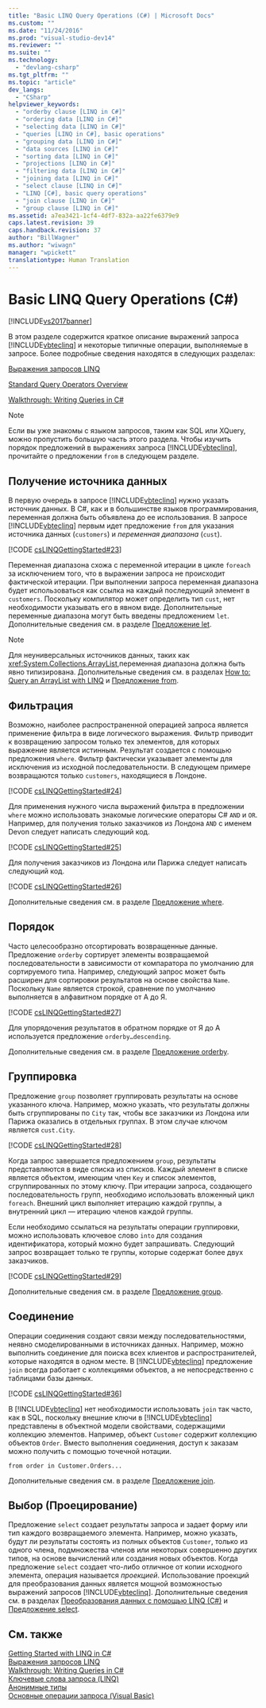 ```yaml
---
title: "Basic LINQ Query Operations (C#) | Microsoft Docs"
ms.custom: ""
ms.date: "11/24/2016"
ms.prod: "visual-studio-dev14"
ms.reviewer: ""
ms.suite: ""
ms.technology: 
  - "devlang-csharp"
ms.tgt_pltfrm: ""
ms.topic: "article"
dev_langs: 
  - "CSharp"
helpviewer_keywords: 
  - "orderby clause [LINQ in C#]"
  - "ordering data [LINQ in C#]"
  - "selecting data [LINQ in C#]"
  - "queries [LINQ in C#], basic operations"
  - "grouping data [LINQ in C#]"
  - "data sources [LINQ in C#]"
  - "sorting data [LINQ in C#]"
  - "projections [LINQ in C#]"
  - "filtering data [LINQ in C#]"
  - "joining data [LINQ in C#]"
  - "select clause [LINQ in C#]"
  - "LINQ [C#], basic query operations"
  - "join clause [LINQ in C#]"
  - "group clause [LINQ in C#]"
ms.assetid: a7ea3421-1cf4-4df7-832a-aa22fe6379e9
caps.latest.revision: 39
caps.handback.revision: 37
author: "BillWagner"
ms.author: "wiwagn"
manager: "wpickett"
translationtype: Human Translation
---
```

# Basic LINQ Query Operations (C#)
[!INCLUDE[vs2017banner](../../../../csharp/includes/vs2017banner.md)]

В этом разделе содержится краткое описание выражений запроса [!INCLUDE[vbteclinq](../../../../csharp/includes/vbteclinq_md.md)] и некоторые типичные операции, выполняемые в запросе.  Более подробные сведения находятся в следующих разделах:  
  
 [Выражения запросов LINQ](../../../../csharp/programming-guide/linq-query-expressions/index.md)  
  
 [Standard Query Operators Overview](../../../../visual-basic/programming-guide/concepts/linq/standard-query-operators-overview.md)  
  
 [Walkthrough: Writing Queries in C\#](../../../../csharp/programming-guide/concepts/linq/walkthrough-writing-queries-linq.md)  
  
> [!NOTE]
>  Если вы уже знакомы с языком запросов, таким как SQL или XQuery, можно пропустить большую часть этого раздела.  Чтобы изучить порядок предложений в выражениях запроса [!INCLUDE[vbteclinq](../../../../csharp/includes/vbteclinq_md.md)], прочитайте о предложении `from` в следующем разделе.  
  
## Получение источника данных  
 В первую очередь в запросе [!INCLUDE[vbteclinq](../../../../csharp/includes/vbteclinq_md.md)] нужно указать источник данных.  В C\#, как и в большинстве языков программирования, переменная должна быть объявлена до ее использования.  В запросе [!INCLUDE[vbteclinq](../../../../csharp/includes/vbteclinq_md.md)] первым идет предложение `from` для указания источника данных \(`customers`\) и *переменная диапазона* \(`cust`\).  
  
 [!CODE [csLINQGettingStarted#23](../CodeSnippet/VS_Snippets_VBCSharp/CsLINQGettingStarted#23)]  
  
 Переменная диапазона схожа с переменной итерации в цикле `foreach` за исключением того, что в выражении запроса не происходит фактической итерации.  При выполнении запроса переменная диапазона будет использоваться как ссылка на каждый последующий элемент в `customers`.  Поскольку компилятор может определить тип `cust`, нет необходимости указывать его в явном виде.  Дополнительные переменные диапазона могут быть введены предложением `let`.  Дополнительные сведения см. в разделе [Предложение let](../../../../csharp/language-reference/keywords/let-clause.md).  
  
> [!NOTE]
>  Для неуниверсальных источников данных, таких как <xref:System.Collections.ArrayList>,переменная диапазона должна быть явно типизирована.  Дополнительные сведения см. в разделах [How to: Query an ArrayList with LINQ](../Topic/How%20to:%20Query%20an%20ArrayList%20with%20LINQ.md) и [Предложение from](../../../../csharp/language-reference/keywords/from-clause.md).  
  
## Фильтрация  
 Возможно, наиболее распространенной операцией запроса является применение фильтра в виде логического выражения.  Фильтр приводит к возвращению запросом только тех элементов, для которых выражение является истинным.  Результат создается с помощью предложения `where`.  Фильтр фактически указывает элементы для исключения из исходной последовательности.  В следующем примере возвращаются только `customers`, находящиеся в Лондоне.  
  
 [!CODE [csLINQGettingStarted#24](../CodeSnippet/VS_Snippets_VBCSharp/CsLINQGettingStarted#24)]  
  
 Для применения нужного числа выражений фильтра в предложении `where` можно использовать знакомые логические операторы C\# `AND` и `OR`.  Например, для получения только заказчиков из Лондона `AND` с именем Devon следует написать следующий код.  
  
 [!CODE [csLINQGettingStarted#25](../CodeSnippet/VS_Snippets_VBCSharp/CsLINQGettingStarted#25)]  
  
 Для получения заказчиков из Лондона или Парижа следует написать следующий код.  
  
 [!CODE [csLINQGettingStarted#26](../CodeSnippet/VS_Snippets_VBCSharp/CsLINQGettingStarted#26)]  
  
 Дополнительные сведения см. в разделе [Предложение where](../../../../csharp/language-reference/keywords/where-clause.md).  
  
## Порядок  
 Часто целесообразно отсортировать возвращенные данные.  Предложение `orderby` сортирует элементы возвращаемой последовательности в зависимости от компаратора по умолчанию для сортируемого типа.  Например, следующий запрос может быть расширен для сортировки результатов на основе свойства `Name`.  Поскольку `Name` является строкой, сравнение по умолчанию выполняется в алфавитном порядке от А до Я.  
  
 [!CODE [csLINQGettingStarted#27](../CodeSnippet/VS_Snippets_VBCSharp/CsLINQGettingStarted#27)]  
  
 Для упорядочения результатов в обратном порядке от Я до А используется предложение `orderby…descending`.  
  
 Дополнительные сведения см. в разделе [Предложение orderby](../../../../csharp/language-reference/keywords/orderby-clause.md).  
  
## Группировка  
 Предложение `group` позволяет группировать результаты на основе указанного ключа.  Например, можно указать, что результаты должны быть сгруппированы по `City` так, чтобы все заказчики из Лондона или Парижа оказались в отдельных группах.  В этом случае ключом является `cust.City`.  
  
 [!CODE [csLINQGettingStarted#28](../CodeSnippet/VS_Snippets_VBCSharp/CsLINQGettingStarted#28)]  
  
 Когда запрос завершается предложением `group`, результаты представляются в виде списка из списков.  Каждый элемент в списке является объектом, имеющим член `Key` и список элементов, сгруппированных по этому ключу.  При итерации запроса, создающего последовательность групп, необходимо использовать вложенный цикл `foreach`.  Внешний цикл выполняет итерацию каждой группы, а внутренний цикл — итерацию членов каждой группы.  
  
 Если необходимо ссылаться на результаты операции группировки, можно использовать ключевое слово `into` для создания идентификатора, который можно будет запрашивать.  Следующий запрос возвращает только те группы, которые содержат более двух заказчиков.  
  
 [!CODE [csLINQGettingStarted#29](../CodeSnippet/VS_Snippets_VBCSharp/CsLINQGettingStarted#29)]  
  
 Дополнительные сведения см. в разделе [Предложение group](../../../../csharp/language-reference/keywords/group-clause.md).  
  
## Соединение  
 Операции соединения создают связи между последовательностями, неявно смоделированными в источниках данных.  Например, можно выполнить соединение для поиска всех клиентов и распространителей, которые находятся в одном месте.  В [!INCLUDE[vbteclinq](../../../../csharp/includes/vbteclinq_md.md)] предложение `join` всегда работает с коллекциями объектов, а не непосредственно с таблицами базы данных.  
  
 [!CODE [csLINQGettingStarted#36](../CodeSnippet/VS_Snippets_VBCSharp/CsLINQGettingStarted#36)]  
  
 В [!INCLUDE[vbteclinq](../../../../csharp/includes/vbteclinq_md.md)] нет необходимости использовать `join` так часто, как в SQL, поскольку внешние ключи в [!INCLUDE[vbteclinq](../../../../csharp/includes/vbteclinq_md.md)] представлены в объектной модели свойствами, содержащими коллекцию элементов.  Например, объект `Customer` содержит коллекцию объектов `Order`.  Вместо выполнения соединения, доступ к заказам можно получить с помощью точечной нотации.  
  
```  
from order in Customer.Orders...  
```  
  
 Дополнительные сведения см. в разделе [Предложение join](../../../../csharp/language-reference/keywords/join-clause.md).  
  
## Выбор \(Проецирование\)  
 Предложение `select` создает результаты запроса и задает форму или тип каждого возвращаемого элемента.  Например, можно указать, будут ли результаты состоять из полных объектов `Customer`, только из одного члена, подмножества членов или некоторых совершенно других типов, на основе вычислений или создания новых объектов.  Когда предложение `select` создает что\-либо отличное от копии исходного элемента, операция называется *проекцией*.  Использование проекций для преобразования данных является мощной возможностью выражений запросов [!INCLUDE[vbteclinq](../../../../csharp/includes/vbteclinq_md.md)].  Дополнительные сведения см. в разделах [Преобразования данных с помощью LINQ \(C\#\)](../../../../csharp/programming-guide/concepts/linq/data-transformations-with-linq.md) и [Предложение select](../../../../csharp/language-reference/keywords/select-clause.md).  
  
## См. также  
 [Getting Started with LINQ in C\#](../../../../csharp/programming-guide/concepts/linq/getting-started-with-linq.md)   
 [Выражения запросов LINQ](../../../../csharp/programming-guide/linq-query-expressions/index.md)   
 [Walkthrough: Writing Queries in C\#](../../../../csharp/programming-guide/concepts/linq/walkthrough-writing-queries-linq.md)   
 [Ключевые слова запроса \(LINQ\)](../../../../csharp/language-reference/keywords/query-keywords.md)   
 [Анонимные типы](../../../../csharp/programming-guide/classes-and-structs/anonymous-types.md)   
 [Основные операции запроса \(Visual Basic\)](../../../../visual-basic/programming-guide/concepts/linq/basic-query-operations.md)